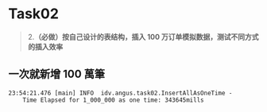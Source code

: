 # Task02
> 2.**（必做）按自己设计的表结构，插入 100 万订单模拟数据，测试不同方式的插入效率** 

## 一次就新增 100 萬筆

```
23:54:21.476 [main] INFO  idv.angus.task02.InsertAllAsOneTime - 
    Time Elapsed for 1_000_000 as one time: 343645mills
```
